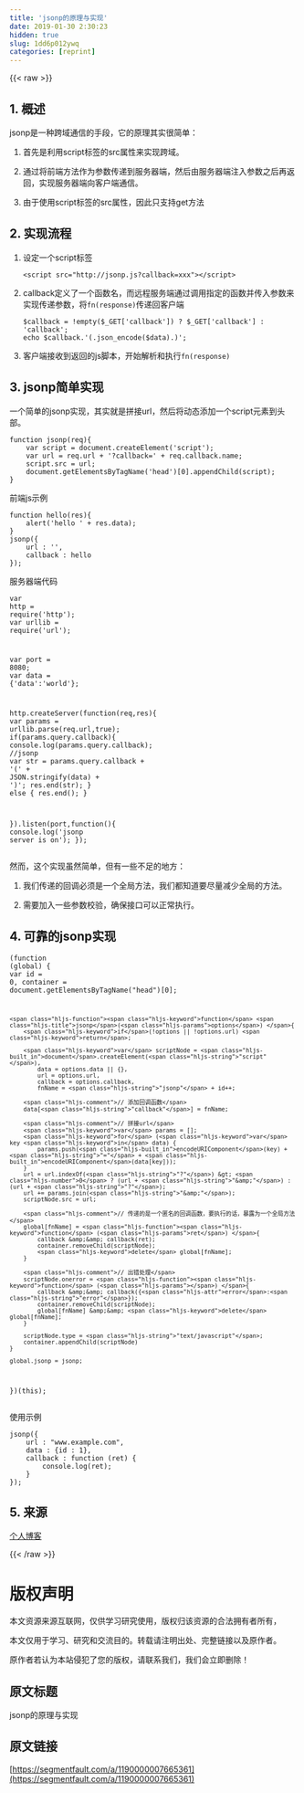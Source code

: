 ```yaml
---
title: 'jsonp的原理与实现' 
date: 2019-01-30 2:30:23
hidden: true
slug: 1dd6p012ywq
categories: [reprint]
---
```


{{< raw >}}

                    
<h2 id="articleHeader0">1. 概述</h2>
<p>jsonp是一种跨域通信的手段，它的原理其实很简单：</p>
<ol>
<li><p>首先是利用script标签的src属性来实现跨域。</p></li>
<li><p>通过将前端方法作为参数传递到服务器端，然后由服务器端注入参数之后再返回，实现服务器端向客户端通信。</p></li>
<li><p>由于使用script标签的src属性，因此只支持get方法</p></li>
</ol>
<h2 id="articleHeader1">2. 实现流程</h2>
<ol>
<li>
<p>设定一个script标签</p>
<div class="widget-codetool" style="display:none;">
      <div class="widget-codetool--inner">
      <span class="selectCode code-tool" data-toggle="tooltip" data-placement="top" title="" data-original-title="全选"></span>
      <span type="button" class="copyCode code-tool" data-toggle="tooltip" data-placement="top" data-clipboard-text="<script src=&quot;http://jsonp.js?callback=xxx&quot;></script>" title="" data-original-title="复制"></span>
      <span type="button" class="saveToNote code-tool" data-toggle="tooltip" data-placement="top" title="" data-original-title="放进笔记"></span>
      </div>
      </div><pre class="xml hljs"><code class="html" style="word-break: break-word; white-space: initial;"><span class="hljs-tag">&lt;<span class="hljs-name">script</span> <span class="hljs-attr">src</span>=<span class="hljs-string">"http://jsonp.js?callback=xxx"</span>&gt;</span><span class="undefined"></span><span class="hljs-tag">&lt;/<span class="hljs-name">script</span>&gt;</span></code></pre>
</li>
<li>
<p>callback定义了一个函数名，而远程服务端通过调用指定的函数并传入参数来实现传递参数，将<code>fn(response)</code>传递回客户端</p>
<div class="widget-codetool" style="display:none;">
      <div class="widget-codetool--inner">
      <span class="selectCode code-tool" data-toggle="tooltip" data-placement="top" title="" data-original-title="全选"></span>
      <span type="button" class="copyCode code-tool" data-toggle="tooltip" data-placement="top" data-clipboard-text="$callback = !empty($_GET['callback']) ? $_GET['callback'] : 'callback';
echo $callback.'(.json_encode($data).)';" title="" data-original-title="复制"></span>
      <span type="button" class="saveToNote code-tool" data-toggle="tooltip" data-placement="top" title="" data-original-title="放进笔记"></span>
      </div>
      </div><pre class="php hljs"><code class="php">$callback = !<span class="hljs-keyword">empty</span>($_GET[<span class="hljs-string">'callback'</span>]) ? $_GET[<span class="hljs-string">'callback'</span>] : <span class="hljs-string">'callback'</span>;
<span class="hljs-keyword">echo</span> $callback.<span class="hljs-string">'(.json_encode($data).)'</span>;</code></pre>
</li>
<li><p>客户端接收到返回的js脚本，开始解析和执行<code>fn(response)</code></p></li>
</ol>
<h2 id="articleHeader2">3. jsonp简单实现</h2>
<p>一个简单的jsonp实现，其实就是拼接url，然后将动态添加一个script元素到头部。</p>
<div class="widget-codetool" style="display:none;">
      <div class="widget-codetool--inner">
      <span class="selectCode code-tool" data-toggle="tooltip" data-placement="top" title="" data-original-title="全选"></span>
      <span type="button" class="copyCode code-tool" data-toggle="tooltip" data-placement="top" data-clipboard-text="function jsonp(req){
    var script = document.createElement('script');
    var url = req.url + '?callback=' + req.callback.name;
    script.src = url;
    document.getElementsByTagName('head')[0].appendChild(script); 
}" title="" data-original-title="复制"></span>
      <span type="button" class="saveToNote code-tool" data-toggle="tooltip" data-placement="top" title="" data-original-title="放进笔记"></span>
      </div>
      </div><pre class="javascript hljs"><code class="javascript"><span class="hljs-function"><span class="hljs-keyword">function</span> <span class="hljs-title">jsonp</span>(<span class="hljs-params">req</span>)</span>{
    <span class="hljs-keyword">var</span> script = <span class="hljs-built_in">document</span>.createElement(<span class="hljs-string">'script'</span>);
    <span class="hljs-keyword">var</span> url = req.url + <span class="hljs-string">'?callback='</span> + req.callback.name;
    script.src = url;
    <span class="hljs-built_in">document</span>.getElementsByTagName(<span class="hljs-string">'head'</span>)[<span class="hljs-number">0</span>].appendChild(script); 
}</code></pre>
<p>前端js示例</p>
<div class="widget-codetool" style="display:none;">
      <div class="widget-codetool--inner">
      <span class="selectCode code-tool" data-toggle="tooltip" data-placement="top" title="" data-original-title="全选"></span>
      <span type="button" class="copyCode code-tool" data-toggle="tooltip" data-placement="top" data-clipboard-text="function hello(res){
    alert('hello ' + res.data);
}
jsonp({
    url : '',
    callback : hello 
});" title="" data-original-title="复制"></span>
      <span type="button" class="saveToNote code-tool" data-toggle="tooltip" data-placement="top" title="" data-original-title="放进笔记"></span>
      </div>
      </div><pre class="javascript hljs"><code class="javascript"><span class="hljs-function"><span class="hljs-keyword">function</span> <span class="hljs-title">hello</span>(<span class="hljs-params">res</span>)</span>{
    alert(<span class="hljs-string">'hello '</span> + res.data);
}
jsonp({
    <span class="hljs-attr">url</span> : <span class="hljs-string">''</span>,
    <span class="hljs-attr">callback</span> : hello 
});</code></pre>
<p>服务器端代码</p>
<div class="widget-codetool" style="display:none;">
      <div class="widget-codetool--inner">
      <span class="selectCode code-tool" data-toggle="tooltip" data-placement="top" title="" data-original-title="全选"></span>
      <span type="button" class="copyCode code-tool" data-toggle="tooltip" data-placement="top" data-clipboard-text="var http = require('http');
var urllib = require('url');

var port = 8080;
var data = {'data':'world'};

http.createServer(function(req,res){
    var params = urllib.parse(req.url,true);
    if(params.query.callback){
        console.log(params.query.callback);
        //jsonp
        var str = params.query.callback + '(' + JSON.stringify(data) + ')';
        res.end(str);
    } else {
        res.end();
    }
    
}).listen(port,function(){
    console.log('jsonp server is on');
});" title="" data-original-title="复制"></span>
      <span type="button" class="saveToNote code-tool" data-toggle="tooltip" data-placement="top" title="" data-original-title="放进笔记"></span>
      </div>
      </div><pre class="javascript hljs"><code class="javascript"><span class="hljs-keyword">var</span> http = <span class="hljs-built_in">require</span>(<span class="hljs-string">'http'</span>);
<span class="hljs-keyword">var</span> urllib = <span class="hljs-built_in">require</span>(<span class="hljs-string">'url'</span>);

<span class="hljs-keyword">var</span> port = <span class="hljs-number">8080</span>;
<span class="hljs-keyword">var</span> data = {<span class="hljs-string">'data'</span>:<span class="hljs-string">'world'</span>};

http.createServer(<span class="hljs-function"><span class="hljs-keyword">function</span>(<span class="hljs-params">req,res</span>)</span>{
    <span class="hljs-keyword">var</span> params = urllib.parse(req.url,<span class="hljs-literal">true</span>);
    <span class="hljs-keyword">if</span>(params.query.callback){
        <span class="hljs-built_in">console</span>.log(params.query.callback);
        <span class="hljs-comment">//jsonp</span>
        <span class="hljs-keyword">var</span> str = params.query.callback + <span class="hljs-string">'('</span> + <span class="hljs-built_in">JSON</span>.stringify(data) + <span class="hljs-string">')'</span>;
        res.end(str);
    } <span class="hljs-keyword">else</span> {
        res.end();
    }
    
}).listen(port,<span class="hljs-function"><span class="hljs-keyword">function</span>(<span class="hljs-params"></span>)</span>{
    <span class="hljs-built_in">console</span>.log(<span class="hljs-string">'jsonp server is on'</span>);
});</code></pre>
<p>然而，这个实现虽然简单，但有一些不足的地方：</p>
<ol>
<li><p>我们传递的回调必须是一个全局方法，我们都知道要尽量减少全局的方法。</p></li>
<li><p>需要加入一些参数校验，确保接口可以正常执行。</p></li>
</ol>
<h2 id="articleHeader3">4. 可靠的jsonp实现</h2>
<div class="widget-codetool" style="display:none;">
      <div class="widget-codetool--inner">
      <span class="selectCode code-tool" data-toggle="tooltip" data-placement="top" title="" data-original-title="全选"></span>
      <span type="button" class="copyCode code-tool" data-toggle="tooltip" data-placement="top" data-clipboard-text="(function (global) {
    var id = 0,
        container = document.getElementsByTagName(&quot;head&quot;)[0];

    function jsonp(options) {
        if(!options || !options.url) return;

        var scriptNode = document.createElement(&quot;script&quot;),
            data = options.data || {},
            url = options.url,
            callback = options.callback,
            fnName = &quot;jsonp&quot; + id++;

        // 添加回调函数
        data[&quot;callback&quot;] = fnName;

        // 拼接url
        var params = [];
        for (var key in data) {
            params.push(encodeURIComponent(key) + &quot;=&quot; + encodeURIComponent(data[key]));
        }
        url = url.indexOf(&quot;?&quot;) > 0 ? (url + &quot;&amp;&quot;) : (url + &quot;?&quot;);
        url += params.join(&quot;&amp;&quot;);
        scriptNode.src = url;

        // 传递的是一个匿名的回调函数，要执行的话，暴露为一个全局方法
        global[fnName] = function (ret) {
            callback &amp;&amp; callback(ret);
            container.removeChild(scriptNode);
            delete global[fnName];
        }

        // 出错处理
        scriptNode.onerror = function () {
            callback &amp;&amp; callback({error:&quot;error&quot;});
            container.removeChild(scriptNode);
            global[fnName] &amp;&amp; delete global[fnName];
        }

        scriptNode.type = &quot;text/javascript&quot;;
        container.appendChild(scriptNode)
    }

    global.jsonp = jsonp;

})(this);" title="" data-original-title="复制"></span>
      <span type="button" class="saveToNote code-tool" data-toggle="tooltip" data-placement="top" title="" data-original-title="放进笔记"></span>
      </div>
      </div><pre class="javascript hljs"><code class="javascript">(<span class="hljs-function"><span class="hljs-keyword">function</span> (<span class="hljs-params">global</span>) </span>{
    <span class="hljs-keyword">var</span> id = <span class="hljs-number">0</span>,
        container = <span class="hljs-built_in">document</span>.getElementsByTagName(<span class="hljs-string">"head"</span>)[<span class="hljs-number">0</span>];

    <span class="hljs-function"><span class="hljs-keyword">function</span> <span class="hljs-title">jsonp</span>(<span class="hljs-params">options</span>) </span>{
        <span class="hljs-keyword">if</span>(!options || !options.url) <span class="hljs-keyword">return</span>;

        <span class="hljs-keyword">var</span> scriptNode = <span class="hljs-built_in">document</span>.createElement(<span class="hljs-string">"script"</span>),
            data = options.data || {},
            url = options.url,
            callback = options.callback,
            fnName = <span class="hljs-string">"jsonp"</span> + id++;

        <span class="hljs-comment">// 添加回调函数</span>
        data[<span class="hljs-string">"callback"</span>] = fnName;

        <span class="hljs-comment">// 拼接url</span>
        <span class="hljs-keyword">var</span> params = [];
        <span class="hljs-keyword">for</span> (<span class="hljs-keyword">var</span> key <span class="hljs-keyword">in</span> data) {
            params.push(<span class="hljs-built_in">encodeURIComponent</span>(key) + <span class="hljs-string">"="</span> + <span class="hljs-built_in">encodeURIComponent</span>(data[key]));
        }
        url = url.indexOf(<span class="hljs-string">"?"</span>) &gt; <span class="hljs-number">0</span> ? (url + <span class="hljs-string">"&amp;"</span>) : (url + <span class="hljs-string">"?"</span>);
        url += params.join(<span class="hljs-string">"&amp;"</span>);
        scriptNode.src = url;

        <span class="hljs-comment">// 传递的是一个匿名的回调函数，要执行的话，暴露为一个全局方法</span>
        global[fnName] = <span class="hljs-function"><span class="hljs-keyword">function</span> (<span class="hljs-params">ret</span>) </span>{
            callback &amp;&amp; callback(ret);
            container.removeChild(scriptNode);
            <span class="hljs-keyword">delete</span> global[fnName];
        }

        <span class="hljs-comment">// 出错处理</span>
        scriptNode.onerror = <span class="hljs-function"><span class="hljs-keyword">function</span> (<span class="hljs-params"></span>) </span>{
            callback &amp;&amp; callback({<span class="hljs-attr">error</span>:<span class="hljs-string">"error"</span>});
            container.removeChild(scriptNode);
            global[fnName] &amp;&amp; <span class="hljs-keyword">delete</span> global[fnName];
        }

        scriptNode.type = <span class="hljs-string">"text/javascript"</span>;
        container.appendChild(scriptNode)
    }

    global.jsonp = jsonp;

})(<span class="hljs-keyword">this</span>);</code></pre>
<p>使用示例</p>
<div class="widget-codetool" style="display:none;">
      <div class="widget-codetool--inner">
      <span class="selectCode code-tool" data-toggle="tooltip" data-placement="top" title="" data-original-title="全选"></span>
      <span type="button" class="copyCode code-tool" data-toggle="tooltip" data-placement="top" data-clipboard-text="jsonp({
    url : &quot;www.example.com&quot;,
    data : {id : 1},
    callback : function (ret) {
        console.log(ret);
    }
});" title="" data-original-title="复制"></span>
      <span type="button" class="saveToNote code-tool" data-toggle="tooltip" data-placement="top" title="" data-original-title="放进笔记"></span>
      </div>
      </div><pre class="javascript hljs"><code class="javascript">jsonp({
    <span class="hljs-attr">url</span> : <span class="hljs-string">"www.example.com"</span>,
    <span class="hljs-attr">data</span> : {<span class="hljs-attr">id</span> : <span class="hljs-number">1</span>},
    <span class="hljs-attr">callback</span> : <span class="hljs-function"><span class="hljs-keyword">function</span> (<span class="hljs-params">ret</span>) </span>{
        <span class="hljs-built_in">console</span>.log(ret);
    }
});</code></pre>
<h2 id="articleHeader4">5. 来源</h2>
<p><a href="https://zhangguixu.github.io/" rel="nofollow noreferrer" target="_blank">个人博客</a></p>

                
{{< /raw >}}

# 版权声明
本文资源来源互联网，仅供学习研究使用，版权归该资源的合法拥有者所有，

本文仅用于学习、研究和交流目的。转载请注明出处、完整链接以及原作者。

原作者若认为本站侵犯了您的版权，请联系我们，我们会立即删除！

## 原文标题
jsonp的原理与实现

## 原文链接
[https://segmentfault.com/a/1190000007665361](https://segmentfault.com/a/1190000007665361)

